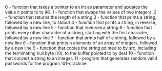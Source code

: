 0 - function that takes a pointer to an int as parameter and updates the value it points to to 98.
1 - function that swaps the values of two integers.
2 - function that returns the length of a string
3 - function that prints a string, followed by a new line, to stdout
4 - function that prints a string, in reverse, followed by a new line
5 - function that reverses a string
6 - function that prints every other character of a string, starting with the first character, followed by a new line
7 - function that prints half of a string, followed by a new line
8 - function that prints n elements of an array of integers, followed by a new line
9 - function that copies the string pointed to by src, including the terminating null byte (\0), to the buffer pointed to by dest
10 - function that convert a string to an integer.
11 - program that generates random valid passwords for the program 101-crackme
